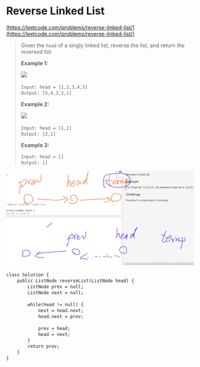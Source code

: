 # Reverse Linked List

[https://leetcode.com/problems/reverse-linked-list/](https://leetcode.com/problems/reverse-linked-list/)

> Given the `head` of a singly linked list, reverse the list, and return _the reversed list_.
>
> &#x20;
>
> **Example 1:**
>
> ![](https://assets.leetcode.com/uploads/2021/02/19/rev1ex1.jpg)
>
> ```
> Input: head = [1,2,3,4,5]
> Output: [5,4,3,2,1]
> ```
>
> **Example 2:**
>
> ![](https://assets.leetcode.com/uploads/2021/02/19/rev1ex2.jpg)
>
> ```
> Input: head = [1,2]
> Output: [2,1]
> ```
>
> **Example 3:**
>
> ```
> Input: head = []
> Output: []
> ```

<img src="../.gitbook/assets/image (1) (1) (1).png" alt="" data-size="original">

```
class Solution {
    public ListNode reverseList(ListNode head) {
        ListNode prev = null;
        ListNode next = null;
        
        while(head != null) {
            next = head.next;
            head.next = prev;
            
            prev = head;
            head = next;
        }
        return prev;
    }
}
```
